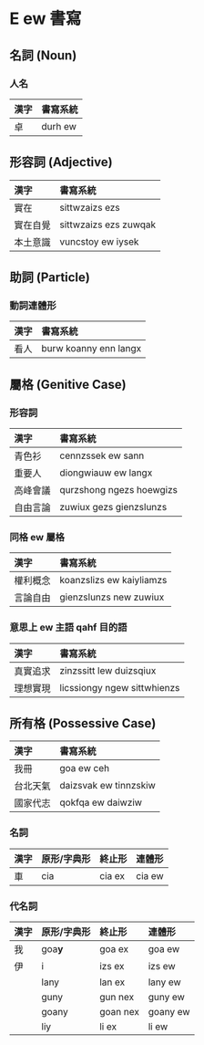 # E ew 書寫

## 名詞 (Noun)

### 人名

| 漢字 | 書寫系統 |
| :--- | :--- |
| 卓 | durh ew |

## 形容詞 (Adjective)

| 漢字 | 書寫系統 |
| :--- | :--- |
| 實在 | sittwzaizs ezs |
| 實在自覺 | sittwzaizs ezs zuwqak |
| 本土意識 | vuncstoy ew iysek |

## 助詞 (Particle)

### 動詞連體形

| 漢字 | 書寫系統 |
| :--- | :--- |
| 看人 | burw koanny enn langx |

## 屬格 (Genitive Case)

### 形容詞

| 漢字 | 書寫系統 |
| :--- | :--- |
| 青色衫 | cennzssek ew sann |
| 重要人 | diongwiauw ew langx |
| 高峰會議 | qurzshong ngezs hoewgizs |
| 自由言論 | zuwiux gezs gienzslunzs |

### 同格 ew 屬格

| 漢字 | 書寫系統 |
| :--- | :--- |
| 權利概念 | koanzslizs ew kaiyliamzs |
| 言論自由 | gienzslunzs new zuwiux |

### 意思上 ew 主語 qahf 目的語

| 漢字 | 書寫系統 |
| :--- | :--- |
| 真實追求 | zinzssitt lew duizsqiux |
| 理想實現 | licssiongy ngew sittwhienzs |

## 所有格 (Possessive Case)

| 漢字 | 書寫系統 |
| :--- | :--- |
| 我冊 | goa ew ceh |
| 台北天氣 | daizsvak ew tinnzskiw |
| 國家代志 | qokfqa ew daiwziw |

### 名詞

| 漢字 | 原形/字典形 | 終止形 | 連體形 |
| :--- | :--- | :--- | :--- |
| 車 | cia | cia ex | cia ew |

### 代名詞

| 漢字 | 原形/字典形 | 終止形 | 連體形 |
| :--- | :--- | :--- | :--- |
| 我 | goa**y** | goa ex | goa ew |
| 伊 | i | izs ex | izs ew |
|| lany | lan ex | lany ew |
|| guny | gun nex | guny ew |
|| goany | goan nex | goany ew |
|| liy | li ex | li ew |
